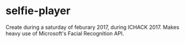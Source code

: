 # selfie-player

Create during a saturday of feburary 2017, during ICHACK 2017.
Makes heavy use of Microsoft's Facial Recognition API.
